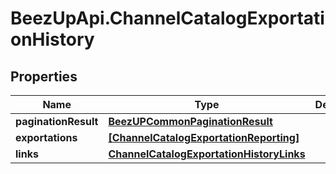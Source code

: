 # BeezUpApi.ChannelCatalogExportationHistory

## Properties
Name | Type | Description | Notes
------------ | ------------- | ------------- | -------------
**paginationResult** | [**BeezUPCommonPaginationResult**](BeezUPCommonPaginationResult.md) |  | [optional] 
**exportations** | [**[ChannelCatalogExportationReporting]**](ChannelCatalogExportationReporting.md) |  | 
**links** | [**ChannelCatalogExportationHistoryLinks**](ChannelCatalogExportationHistoryLinks.md) |  | 


